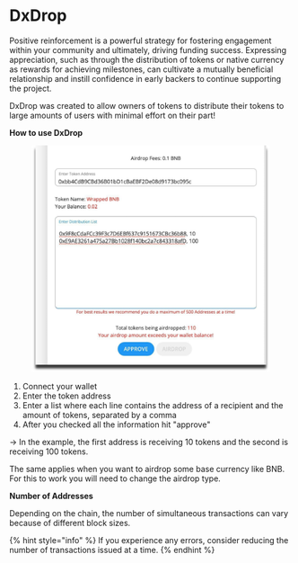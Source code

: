 # DxDrop

Positive reinforcement is a powerful strategy for fostering engagement within your community and ultimately, driving funding success. Expressing appreciation, such as through the distribution of tokens or native currency as rewards for achieving milestones, can cultivate a mutually beneficial relationship and instill confidence in early backers to continue supporting the project.&#x20;

DxDrop was created to allow owners of tokens to distribute their tokens to large amounts of users with minimal effort on their part!

**How to use DxDrop**

<figure><img src="../.gitbook/assets/image (50) (1).png" alt=""><figcaption></figcaption></figure>

1. Connect your wallet
2. Enter the token address
3. Enter a list where each line contains the address of a recipient and the amount of tokens, separated by a comma
4. After you checked all the information hit "approve"

\-> In the example, the first address is receiving 10 tokens and the second is receiving 100 tokens.

The same applies when you want to airdrop some base currency like BNB. For this to work you will need to change the airdrop type.

**Number of Addresses**

Depending on the chain, the number of simultaneous transactions can vary because of different block sizes.&#x20;

{% hint style="info" %}
If you experience any errors, consider reducing the number of transactions issued at a time.
{% endhint %}

